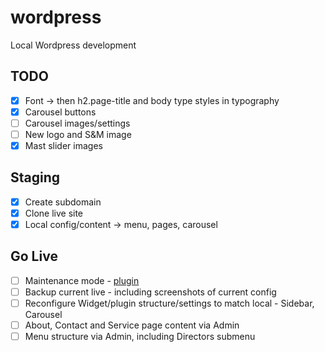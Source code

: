 wordpress
=========

Local Wordpress development

## TODO

- [x] Font -> then h2.page-title and body type styles in typography
- [x] Carousel buttons
- [ ] Carousel images/settings
- [ ] New logo and S&M image
- [x] Mast slider images

## Staging

- [x] Create subdomain
- [x] Clone live site
- [x] Local config/content -> menu, pages, carousel

## Go Live

- [ ] Maintenance mode - [plugin](http://wordpress.org/plugins/wp-maintenance-mode/)
- [ ] Backup current live - including screenshots of current config
- [ ] Reconfigure Widget/plugin structure/settings to match local - Sidebar, Carousel
- [ ] About, Contact and Service page content via Admin
- [ ] Menu structure via Admin, including Directors submenu